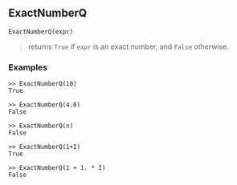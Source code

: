 ## ExactNumberQ
```
ExactNumberQ(expr)
```
> returns `True` if `expr` is an exact number, and `False` otherwise.

### Examples

```
>> ExactNumberQ(10)
True
 
>> ExactNumberQ(4.0)
False
 
>> ExactNumberQ(n)
False
 
>> ExactNumberQ(1+I)    
True

>> ExactNumberQ(1 + 1. * I)
False    
```